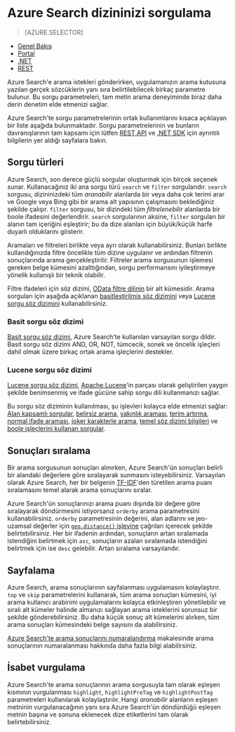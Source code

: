 <properties
    pageTitle="Azure Search Dizininizi sorgulama | Microsoft Azure | Barındırılan bulut arama hizmeti"
    description="Azure Search'te bir arama sorgusu oluşturun ve arama sonuçlarını filtrelemek ve sıralamak için arama parametrelerini kullanın."
    services="search"
    documentationCenter=""
    authors="ashmaka"
/>

<tags
    ms.service="search"
    ms.devlang="na"
    ms.workload="search"
    ms.topic="get-started-article"
    ms.tgt_pltfrm="na"
    ms.date="05/31/2016"
    ms.author="ashmaka"/>

# Azure Search dizininizi sorgulama
> [AZURE.SELECTOR]
- [Genel Bakış](search-query-overview.md)
- [Portal](search-explorer.md)
- [.NET](search-query-dotnet.md)
- [REST](search-query-rest-api.md)

Azure Search'e arama istekleri gönderirken, uygulamanızın arama kutusuna yazılan gerçek sözcüklerin yanı sıra belirtilebilecek birkaç parametre bulunur. Bu sorgu parametreleri, tam metin arama deneyiminde biraz daha derin denetim elde etmenizi sağlar.

Azure Search'te sorgu parametrelerinin ortak kullanımlarını kısaca açıklayan bir liste aşağıda bulunmaktadır. Sorgu parametrelerinin ve bunların davranışlarının tam kapsamı için lütfen [REST API](https://msdn.microsoft.com/library/azure/dn798927.aspx) ve [.NET SDK](https://msdn.microsoft.com/library/azure/microsoft.azure.search.models.searchparameters_properties.aspx) için ayrıntılı bilgilerin yer aldığı sayfalara bakın.

## Sorgu türleri

Azure Search, son derece güçlü sorgular oluşturmak için birçok seçenek sunar. Kullanacağınız iki ana sorgu türü `search` ve `filter` sorgularıdır. `search` sorgusu, dizininizdeki tüm _aranabilir_ alanlarda bir veya daha çok terimi arar ve Google veya Bing gibi bir arama alt yapısının çalışmasını beklediğiniz şekilde çalışır. `filter` sorgusu, bir dizindeki tüm _filtrelenebilir_ alanlarda bir boole ifadesini değerlendirir. `search` sorgularının aksine, `filter` sorguları bir alanın tam içeriğini eşleştirir; bu da dize alanları için büyük/küçük harfe duyarlı olduklarını gösterir.

Aramaları ve filtreleri birlikte veya ayrı olarak kullanabilirsiniz. Bunları birlikte kullandığınızda filtre öncelikle tüm dizine uygulanır ve ardından filtrenin sonuçlarında arama gerçekleştirilir. Filtreler arama sorgusunun işlemesi gereken belge kümesini azalttığından, sorgu performansını iyileştirmeye yönelik kullanışlı bir teknik olabilir.

Filtre ifadeleri için söz dizimi, [OData filtre dilinin](https://msdn.microsoft.com/library/azure/dn798921.aspx) bir alt kümesidir. Arama sorguları için aşağıda açıklanan [basitleştirilmiş söz dizimini](https://msdn.microsoft.com/library/azure/dn798920.aspx) veya [Lucene sorgu söz dizimini](https://msdn.microsoft.com/library/azure/mt589323.aspx) kullanabilirsiniz.

### Basit sorgu söz dizimi
[Basit sorgu söz dizimi](https://msdn.microsoft.com/library/azure/dn798920.aspx), Azure Search'te kullanılan varsayılan sorgu dildir. Basit sorgu söz dizimi AND, OR, NOT, tümcecik, sonek ve öncelik işleçleri dahil olmak üzere birkaç ortak arama işleçlerini destekler.

### Lucene sorgu söz dizimi
[Lucene sorgu söz dizimi](https://msdn.microsoft.com/library/azure/mt589323.aspx), [Apache Lucene](https://lucene.apache.org/core/4_10_2/queryparser/org/apache/lucene/queryparser/classic/package-summary.html)'in parçası olarak geliştirilen yaygın şekilde benimsenmiş ve ifade gücüne sahip sorgu dili kullanmanızı sağlar.

Bu sorgu söz diziminin kullanılması, şu işlevleri kolayca elde etmenizi sağlar: [Alan kapsamlı sorgular](https://msdn.microsoft.com/library/azure/mt589323.aspx#bkmk_fields), [belirsiz arama](https://msdn.microsoft.com/library/azure/mt589323.aspx#bkmk_fuzzy), [yakınlık araması](https://msdn.microsoft.com/library/azure/mt589323.aspx#bkmk_proximity), [terim artırma](https://msdn.microsoft.com/library/azure/mt589323.aspx#bkmk_termboost), [normal ifade araması](https://msdn.microsoft.com/library/azure/mt589323.aspx#bkmk_regex), [joker karakterle arama](https://msdn.microsoft.com/library/azure/mt589323.aspx#bkmk_wildcard), [temel söz dizimi bilgileri](https://msdn.microsoft.com/library/azure/mt589323.aspx#bkmk_syntax) ve [boole işleçlerini kullanan sorgular](https://msdn.microsoft.com/library/azure/mt589323.aspx#bkmk_boolean).



## Sonuçları sıralama
Bir arama sorgusunun sonuçları alınırken, Azure Search'ün sonuçları belirli bir alandaki değerlere göre sıralayarak sunmasını isteyebilirsiniz. Varsayılan olarak Azure Search, her bir belgenin [TF-IDF](https://en.wikipedia.org/wiki/Tf%E2%80%93idf)'den türetilen arama puanı sıralamasını temel alarak arama sonuçlarını sıralar.

Azure Search'ün sonuçlarınızı arama puanı dışında bir değere göre sıralayarak döndürmesini istiyorsanız `orderby` arama parametresini kullanabilirsiniz. `orderby` parametresinin değerini, alan adlarını ve jeo-uzamsal değerler için [`geo.distance()` işlevine](https://msdn.microsoft.com/library/azure/dn798921.aspx) çağrıları içerecek şekilde belirtebilirsiniz. Her bir ifadenin ardından, sonuçların artan sıralamada istendiğini belirtmek için `asc`, sonuçların azalan sıralamada istendiğini belirtmek için ise `desc` gelebilir. Artan sıralama varsayılandır.

## Sayfalama
Azure Search, arama sonuçlarının sayfalanması uygulamasını kolaylaştırır. `top` ve `skip` parametrelerini kullanarak, tüm arama sonuçları kümesini, iyi arama kullanıcı arabirimi uygulamalarını kolayca etkinleştiren yönetilebilir ve sıralı alt kümeler halinde almanızı sağlayan arama isteklerini sorunsuz bir şekilde gönderebilirsiniz. Bu daha küçük sonuç alt kümelerini alırken, tüm arama sonuçları kümesindeki belge sayısını da alabilirsiniz.

[Azure Search'te arama sonuçlarını numaralandırma](search-pagination-page-layout.md) makalesinde arama sonuçlarının numaralanması hakkında daha fazla bilgi alabilirsiniz.


## İsabet vurgulama
Azure Search'te arama sonuçlarının arama sorgusuyla tam olarak eşleşen kısmının vurgulanması `highlight`, `highlightPreTag` ve `highlightPostTag` parametreleri kullanılarak kolaylaştırılır. Hangi _aranabilir_ alanların eşleşen metninin vurgulanacağının yanı sıra Azure Search'ün döndürdüğü eşleşen metnin başına ve sonuna eklenecek dize etiketlerini tam olarak belirtebilirsiniz.



<!---HONumber=Jun16_HO2-->


